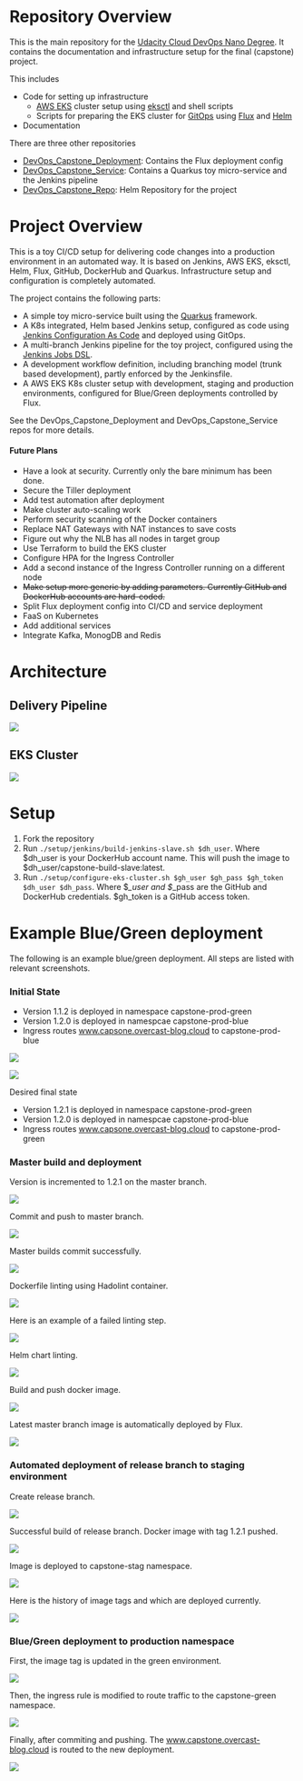 # Repository Overview

This is the main repository for the [Udacity Cloud DevOps Nano Degree](https://www.udacity.com/course/cloud-dev-ops-nanodegree--nd9991).
It contains the documentation and infrastructure setup for the final (capstone) project.

This includes
* Code for setting up infrastructure
  - [AWS EKS](https://aws.amazon.com/de/eks/) cluster setup using [eksctl](https://github.com/weaveworks/eksctl) and shell scripts
  - Scripts for preparing the EKS cluster for [GitOps](https://www.weave.works/technologies/gitops/) using [Flux](https://www.weave.works/oss/flux/) 
  and [Helm](https://helm.sh/)
* Documentation

There are three other repositories 
* [DevOps_Capstone_Deployment](https://github.com/FlorianSeidel/DevOps_Capstone_Deployment):  Contains the Flux deployment config
* [DevOps_Capstone_Service](https://github.com/FlorianSeidel/DevOps_Capstone_Service): Contains a Quarkus toy micro-service and the Jenkins pipeline
* [DevOps_Capstone_Repo](https://github.com/FlorianSeidel/DevOps_Capstone_Repo): Helm Repository for the project


# Project Overview

This is a toy CI/CD setup for delivering code changes into a production environment in an automated way.
It is based on Jenkins, AWS EKS, eksctl, Helm, Flux, GitHub, DockerHub and Quarkus.
Infrastructure setup and configuration is completely automated. 

The project contains the following parts:
- A simple toy micro-service built using the [Quarkus](https://quarkus.io/) framework.
- A K8s integrated, Helm based Jenkins setup, configured as code using [Jenkins Configuration As Code](https://jenkins.io/projects/jcasc/) and deployed using GitOps.
- A multi-branch Jenkins pipeline for the toy project, configured using the [Jenkins Jobs DSL](https://jenkinsci.github.io/job-dsl-plugin/).
- A development workflow definition, including branching model (trunk based development), partly enforced by the Jenkinsfile.
- A AWS EKS K8s cluster setup with development, staging and production environments, configured for Blue/Green deployments controlled by Flux. 

See the DevOps_Capstone_Deployment and DevOps_Capstone_Service repos for more details.

#### Future Plans

- Have a look at security. Currently only the bare minimum has been done.
- Secure the Tiller deployment
- Add test automation after deployment
- Make cluster auto-scaling work
- Perform security scanning of the Docker containers
- Replace NAT Gateways with NAT instances to save costs
- Figure out why the NLB has all nodes in target group
- Use Terraform to build the EKS cluster
- Configure HPA for the Ingress Controller
- Add a second instance of the Ingress Controller running on a different node
- ~~Make setup more generic by adding parameters. Currently GitHub and DockerHub accounts are hard-coded.~~
- Split Flux deployment config into CI/CD and service deployment
- FaaS on Kubernetes
- Add additional services
- Integrate Kafka, MonogDB and Redis

# Architecture 

## Delivery Pipeline

![](BigPicture-Delivery.png)

## EKS Cluster

![](Capstone-EKS-Cluster.png)

# Setup

1. Fork the repository
2. Run ```./setup/jenkins/build-jenkins-slave.sh $dh_user```. Where $dh_user is your DockerHub account name. This will push the image to $dh_user/capstone-build-slave:latest.
3. Run ```./setup/configure-eks-cluster.sh $gh_user $gh_pass $gh_token $dh_user $dh_pass```.
Where $*_user and $*_pass are the GitHub and DockerHub credentials. $gh_token is a GitHub access token.


# Example Blue/Green deployment

The following is an example blue/green deployment. All steps are listed with relevant screenshots.

### Initial State
- Version 1.1.2 is deployed in namespace capstone-prod-green
- Version 1.2.0 is deployed in namespcae capstone-prod-blue
- Ingress routes www.capsone.overcast-blog.cloud to capstone-prod-blue

![](deployment-example/1_InitialState.png)

![](deployment-example/2_IngressInitialState.png)

Desired final state
- Version 1.2.1 is deployed in namespace capstone-prod-green
- Version 1.2.0 is deployed in namespcae capstone-prod-blue
- Ingress routes www.capsone.overcast-blog.cloud to capstone-prod-green

### Master build and deployment

Version is incremented to 1.2.1 on the master branch.

![](deployment-example/3_IncrementPatch.png)

Commit and push to master branch.

![](deployment-example/4_PushToMaster.png)

Master builds commit successfully.

![](deployment-example/5_SuccessfulBuildOfMaster.png)

Dockerfile linting using Hadolint container.

![](deployment-example/6_Lint_DockerFile.png)

Here is an example of a failed linting step.

![](deployment-example/6.1_Failed_Docker_Lint.png)


Helm chart linting.

![](deployment-example/7_Lint_Helm_Chart.png)

Build and push docker image.

![](deployment-example/8_BuildAndPushImage.png)

Latest master branch image is automatically deployed by Flux.

![](deployment-example/9_LatestMasterBranchImageDeployed.png)

### Automated deployment of release branch to staging environment

Create release branch.

![](deployment-example/10_CreateReleaseBranch.png)

Successful build of release branch. Docker image with tag 1.2.1 pushed.

![](deployment-example/11_SuccessFullReleaseBuild.png)

Image is deployed to capstone-stag namespace.

![](deployment-example/12_PathVersionDeployedInStagingNamespace.png)

Here is the history of image tags and which are deployed currently.

![](deployment-example/13_ImagesDeployedInStagAndDev.png)

### Blue/Green deployment to production namespace

First, the image tag is updated in the green environment. 

![](deployment-example/15_DeployNewVersionToGreenEnv.png)

Then, the ingress rule is modified to route traffic to the capstone-green namespace.

![](deployment-example/16_SwitchIngressToGreenFile.png)

Finally, after commiting and pushing. The www.capstone.overcast-blog.cloud is routed to the new deployment.

![](deployment-example/17_IngressSwitchedToGreen.png)















